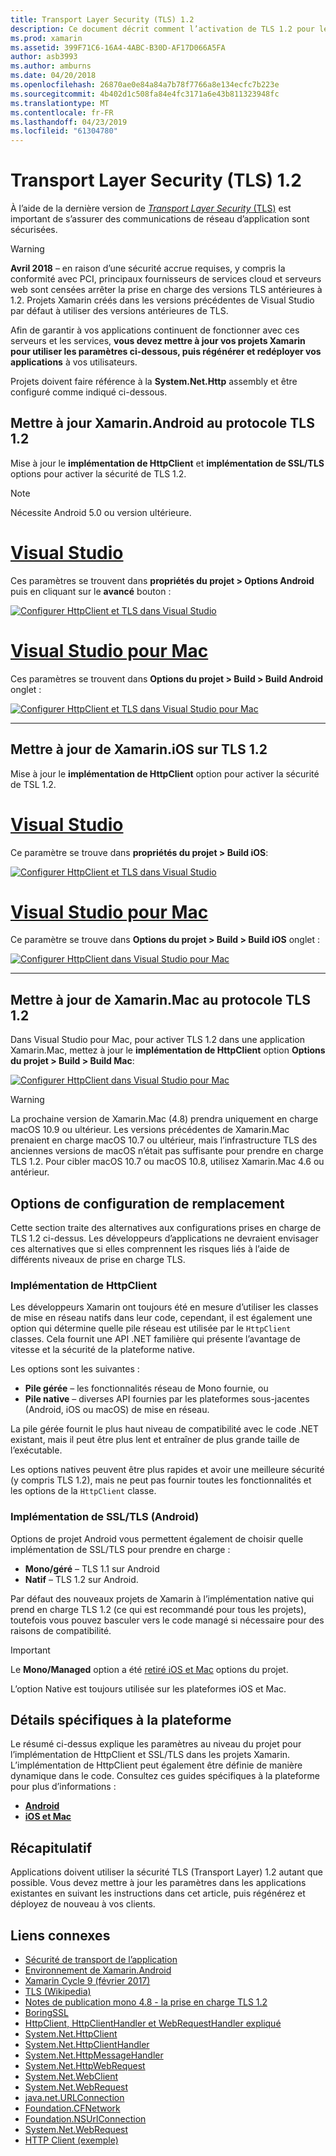 ```yaml
---
title: Transport Layer Security (TLS) 1.2
description: Ce document décrit comment l’activation de TLS 1.2 pour les projets Xamarin.iOS, Xamarin.Android et Xamarin.Mac. Il montre comment le faire dans Visual Studio 2019 et Visual Studio pour Mac.
ms.prod: xamarin
ms.assetid: 399F71C6-16A4-4ABC-B30D-AF17D066A5FA
author: asb3993
ms.author: amburns
ms.date: 04/20/2018
ms.openlocfilehash: 26870ae0e84a84a7b78f7766a8e134ecfc7b223e
ms.sourcegitcommit: 4b402d1c508fa84e4fc3171a6e43b811323948fc
ms.translationtype: MT
ms.contentlocale: fr-FR
ms.lasthandoff: 04/23/2019
ms.locfileid: "61304780"
---
```

# <a name="transport-layer-security-tls-12"></a>Transport Layer Security (TLS) 1.2

À l’aide de la dernière version de [ _Transport Layer Security_ (TLS)](https://en.wikipedia.org/wiki/Transport_Layer_Security) est important de s’assurer des communications de réseau d’application sont sécurisées.

> [!WARNING]
> **Avril 2018** – en raison d’une sécurité accrue requises, y compris la conformité avec PCI, principaux fournisseurs de services cloud et serveurs web sont censées arrêter la prise en charge des versions TLS antérieures à 1.2.  Projets Xamarin créés dans les versions précédentes de Visual Studio par défaut à utiliser des versions antérieures de TLS.
>
> Afin de garantir à vos applications continuent de fonctionner avec ces serveurs et les services, **vous devez mettre à jour vos projets Xamarin pour utiliser les paramètres ci-dessous, puis régénérer et redéployer vos applications** à vos utilisateurs.

Projets doivent faire référence à la **System.Net.Http** assembly et être configuré comme indiqué ci-dessous.

## <a name="update-xamarinandroid-to-tls-12"></a>Mettre à jour Xamarin.Android au protocole TLS 1.2

Mise à jour le **implémentation de HttpClient** et **implémentation de SSL/TLS** options pour activer la sécurité de TLS 1.2.

> [!NOTE]
> Nécessite Android 5.0 ou version ultérieure.

# <a name="visual-studiotabwindows"></a>[Visual Studio](#tab/windows)

Ces paramètres se trouvent dans **propriétés du projet > Options Android** puis en cliquant sur le **avancé** bouton :

[![Configurer HttpClient et TLS dans Visual Studio](transport-layer-security-images/android-win-sml.png)](transport-layer-security-images/android-win.png#lightbox)

# <a name="visual-studio-for-mactabmacos"></a>[Visual Studio pour Mac](#tab/macos)

Ces paramètres se trouvent dans **Options du projet > Build > Build Android** onglet :

[![Configurer HttpClient et TLS dans Visual Studio pour Mac](transport-layer-security-images/android-mac-sml.png)](transport-layer-security-images/android-mac.png#lightbox)

-----

## <a name="update-xamarinios-to-tls-12"></a>Mettre à jour de Xamarin.iOS sur TLS 1.2

Mise à jour le **implémentation de HttpClient** option pour activer la sécurité de TSL 1.2.

# <a name="visual-studiotabwindows"></a>[Visual Studio](#tab/windows)

Ce paramètre se trouve dans **propriétés du projet > Build iOS**:

[![Configurer HttpClient et TLS dans Visual Studio](transport-layer-security-images/ios-win-sml.png)](transport-layer-security-images/ios-win.png#lightbox)

# <a name="visual-studio-for-mactabmacos"></a>[Visual Studio pour Mac](#tab/macos)

Ce paramètre se trouve dans **Options du projet > Build > Build iOS** onglet :

[![Configurer HttpClient dans Visual Studio pour Mac](transport-layer-security-images/ios-mac-sml.png)](transport-layer-security-images/ios-mac.png#lightbox)

-----

## <a name="update-xamarinmac-to-tls-12"></a>Mettre à jour de Xamarin.Mac au protocole TLS 1.2

Dans Visual Studio pour Mac, pour activer TLS 1.2 dans une application Xamarin.Mac, mettez à jour le **implémentation de HttpClient** option **Options du projet > Build > Build Mac**:

[![Configurer HttpClient dans Visual Studio pour Mac](transport-layer-security-images/macos-mac-sml.png)](transport-layer-security-images/macos-mac.png#lightbox)

> [!WARNING]
> La prochaine version de Xamarin.Mac (4.8) prendra uniquement en charge macOS 10.9 ou ultérieur.
> Les versions précédentes de Xamarin.Mac prenaient en charge macOS 10.7 ou ultérieur, mais l’infrastructure TLS des anciennes versions de macOS n’était pas suffisante pour prendre en charge TLS 1.2. Pour cibler macOS 10.7 ou macOS 10.8, utilisez Xamarin.Mac 4.6 ou antérieur.

## <a name="alternative-configuration-options"></a>Options de configuration de remplacement

Cette section traite des alternatives aux configurations prises en charge de TLS 1.2 ci-dessus.
Les développeurs d’applications ne devraient envisager ces alternatives que si elles comprennent les risques liés à l’aide de différents niveaux de prise en charge TLS.

### <a name="httpclient-implementation"></a>Implémentation de HttpClient

Les développeurs Xamarin ont toujours été en mesure d’utiliser les classes de mise en réseau natifs dans leur code, cependant, il est également une option qui détermine quelle pile réseau est utilisée par le `HttpClient` classes. Cela fournit une API .NET familière qui présente l’avantage de vitesse et la sécurité de la plateforme native.

Les options sont les suivantes :

- **Pile gérée** – les fonctionnalités réseau de Mono fournie, ou
- **Pile native** – diverses API fournies par les plateformes sous-jacentes (Android, iOS ou macOS) de mise en réseau.

La pile gérée fournit le plus haut niveau de compatibilité avec le code .NET existant, mais il peut être plus lent et entraîner de plus grande taille de l’exécutable.

Les options natives peuvent être plus rapides et avoir une meilleure sécurité (y compris TLS 1.2), mais ne peut pas fournir toutes les fonctionnalités et les options de la `HttpClient` classe.

### <a name="ssltls-implementation-android"></a>Implémentation de SSL/TLS (Android)

Options de projet Android vous permettent également de choisir quelle implémentation de SSL/TLS pour prendre en charge :

- **Mono/géré** – TLS 1.1 sur Android
- **Natif** – TLS 1.2 sur Android.

Par défaut des nouveaux projets de Xamarin à l’implémentation native qui prend en charge TLS 1.2 (ce qui est recommandé pour tous les projets), toutefois vous pouvez basculer vers le code managé si nécessaire pour des raisons de compatibilité.

> [!IMPORTANT]
> Le **Mono/Managed** option a été [retiré iOS et Mac](https://developer.xamarin.com/releases/ios/xamarin.ios_10/xamarin.ios_10.8/) options du projet.
>
> L’option Native est toujours utilisée sur les plateformes iOS et Mac.

## <a name="platform-specific-details"></a>Détails spécifiques à la plateforme

Le résumé ci-dessus explique les paramètres au niveau du projet pour l’implémentation de HttpClient et SSL/TLS dans les projets Xamarin. L’implémentation de HttpClient peut également être définie de manière dynamique dans le code. Consultez ces guides spécifiques à la plateforme pour plus d’informations :

- [**Android**](~/android/app-fundamentals/http-stack.md)
- [**iOS et Mac**](~/cross-platform/macios/http-stack.md)

## <a name="summary"></a>Récapitulatif

Applications doivent utiliser la sécurité TLS (Transport Layer) 1.2 autant que possible.
Vous devez mettre à jour les paramètres dans les applications existantes en suivant les instructions dans cet article, puis régénérez et déployez de nouveau à vos clients.

## <a name="related-links"></a>Liens connexes

- [Sécurité de transport de l’application](~/ios/app-fundamentals/ats.md)
- [Environnement de Xamarin.Android](~/android/deploy-test/environment.md)
- [Xamarin Cycle 9 (février 2017)](https://releases.xamarin.com/stable-release-cycle-9/)
- [TLS (Wikipedia)](https://en.wikipedia.org/wiki/Transport_Layer_Security)
- [Notes de publication mono 4.8 - la prise en charge TLS 1.2](https://www.mono-project.com/docs/about-mono/releases/4.8.0/#tls-12-support)
- [BoringSSL](https://boringssl.googlesource.com/boringssl/)
- [HttpClient, HttpClientHandler et WebRequestHandler expliqué](https://blogs.msdn.microsoft.com/henrikn/2012/08/07/httpclient-httpclienthandler-and-webrequesthandler-explained/)
- [System.Net.HttpClient](https://msdn.microsoft.com/library/system.net.http.httpclient(v=vs.118).aspx)
- [System.Net.HttpClientHandler](https://msdn.microsoft.com/library/system.net.http.httpclienthandler(v=vs.118).aspx)
- [System.Net.HttpMessageHandler](https://msdn.microsoft.com/library/system.net.http.httpmessagehandler(v=vs.118).aspx)
- [System.Net.HttpWebRequest](https://msdn.microsoft.com/library/system.net.httpwebrequest(v=vs.110).aspx)
- [System.Net.WebClient](https://msdn.microsoft.com/library/system.net.webclient(v=vs.110).aspx)
- [System.Net.WebRequest](https://msdn.microsoft.com/library/system.net.webrequest(v=vs.110).aspx)
- [java.net.URLConnection](https://developer.android.com/reference/java/net/URLConnection.html)
- [Foundation.CFNetwork](xref:CoreFoundation.CFNetwork)
- [Foundation.NSUrlConnection](xref:Foundation.NSUrlConnection)
- [System.Net.WebRequest](https://msdn.microsoft.com/library/system.net.webrequest(v=vs.110).aspx)
- [HTTP Client (exemple)](https://developer.xamarin.com/samples/monotouch/HttpClient/)
